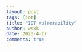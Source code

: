 ```yaml
---
layout: post
tags: [iot]
title: "IOT vulnerability"
author: wsxk
date: 2023-4-27
comments: true
---
```



